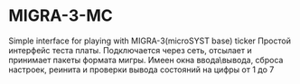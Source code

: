 # MIGRA-3-MC
Simple interface for playing with MIGRA-3(microSYST base) ticker
Простой интерфейс теста платы. Подключается через сеть, отсылает и принимает пакеты формата мигры.
Имеен окна ввода\вывода, сброса настроек, реинита и проверки вывода состояний на цифры от 1 до 7
